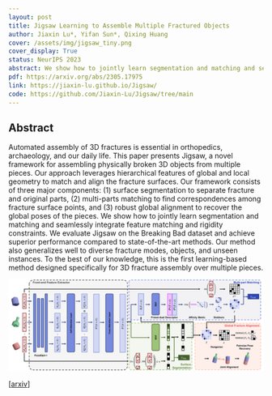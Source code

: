 ```yaml
---
layout: post
title: Jigsaw Learning to Assemble Multiple Fractured Objects
author: Jiaxin Lu*, Yifan Sun*, Qixing Huang
cover: /assets/img/jigsaw_tiny.png
cover_display: True
status: NeurIPS 2023
abstract: We show how to jointly learn segmentation and matching and seamlessly integrate feature matching and rigidity constraints for the learning of multiple fracture assembly. We evaluate Jigsaw on the Breaking Bad dataset and achieve superior performance compared to state-of-the-art methods. Our method also generalizes well to diverse fracture modes, objects, and unseen instances. To the best of our knowledge, this is the first learning-based method designed specifically for 3D fracture assembly over multiple pieces.
pdf: https://arxiv.org/abs/2305.17975
link: https://jiaxin-lu.github.io/Jigsaw/
code: https://github.com/Jiaxin-Lu/Jigsaw/tree/main
---
```


## Abstract

Automated assembly of 3D fractures is essential in orthopedics, archaeology, and our daily life. This paper presents Jigsaw, a novel framework for assembling physically broken 3D objects from multiple pieces. Our approach leverages hierarchical features of global and local geometry to match and align the fracture surfaces. Our framework consists of three major components: (1) surface segmentation to separate fracture and original parts, (2) multi-parts matching to find correspondences among fracture surface points, and (3) robust global alignment to recover the global poses of the pieces.
We show how to jointly learn segmentation and matching and seamlessly integrate feature matching and rigidity constraints. We evaluate Jigsaw on the Breaking Bad dataset and achieve superior performance compared to state-of-the-art methods. Our method also generalizes well to diverse fracture modes, objects, and unseen instances. To the best of our knowledge, this is the first learning-based method designed specifically for 3D fracture assembly over multiple pieces.

![Pipeline](\assets\img\jigsaw.png)

[[arxiv](https://arxiv.org/abs/2305.17975)]

